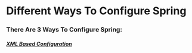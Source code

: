 <h1>Different Ways To Configure Spring</h1>
<h3>There Are 3 Ways To Configure Spring: </h3>
<h5 style="text-decoration: underline;">XML Based Configuration</h5>
